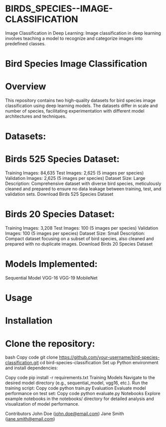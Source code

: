 # BIRDS_SPECIES--IMAGE-CLASSIFICATION
Image Classification in Deep Learning: Image classification in deep learning involves teaching a model to recognize and categorize images into predefined classes.
# Bird Species Image Classification
# Overview
This repository contains two high-quality datasets for bird species image classification using deep learning models. The datasets differ in scale and number of species, facilitating experimentation with different model architectures and techniques.

# Datasets:
# Birds 525 Species Dataset:

Training Images: 84,635
Test Images: 2,625 (5 images per species)
Validation Images: 2,625 (5 images per species)
Dataset Size: Large
Description: Comprehensive dataset with diverse bird species, meticulously cleaned and prepared to ensure no data leakage between training, test, and validation sets.
Download Birds 525 Species Dataset

# Birds 20 Species Dataset:

Training Images: 3,208
Test Images: 100 (5 images per species)
Validation Images: 100 (5 images per species)
Dataset Size: Small
Description: Compact dataset focusing on a subset of bird species, also cleaned and prepared with no duplicate images.
Download Birds 20 Species Dataset

# Models Implemented:
Sequential Model
VGG-16
VGG-19
MobileNet
# Usage
# Installation
# Clone the repository:

bash
Copy code
git clone https://github.com/your-username/bird-species-classification.git
cd bird-species-classification
Set up Python environment and install dependencies:

Copy code
pip install -r requirements.txt
Training Models
Navigate to the desired model directory (e.g., sequential_model, vgg16, etc.).
Run the training script:
Copy code
python train.py
Evaluation
Evaluate model performance on test set:
Copy code
python evaluate.py
Notebooks
Explore example notebooks in the notebooks/ directory for detailed analysis and visualization of model performance.

Contributors
John Doe (john.doe@email.com)
Jane Smith (jane.smith@email.com)
